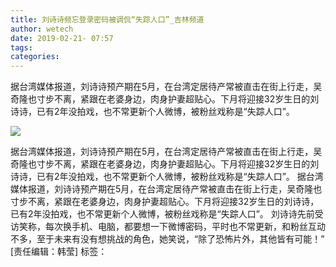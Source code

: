 ```yaml
---
title: 刘诗诗频忘登录密码被调侃“失踪人口”_吉林频道
author: wetech
date: 2019-02-21- 07:57
tags: 
categories: 
---
```

据台湾媒体报道，刘诗诗预产期在5月，在台湾定居待产常被直击在街上行走，吴奇隆也寸步不离，紧跟在老婆身边，肉身护妻超贴心。下月将迎接32岁生日的刘诗诗，已有2年没拍戏，也不常更新个人微博，被粉丝戏称是“失踪人口”。
<!-- more -->
                
<img align="center" border="0" src="http://p2.ifengimg.com/a/2016/0810/204c433878d5cf9size1_w16_h16.png" />
                
            
据台湾媒体报道，刘诗诗预产期在5月，在台湾定居待产常被直击在街上行走，吴奇隆也寸步不离，紧跟在老婆身边，肉身护妻超贴心。下月将迎接32岁生日的刘诗诗，已有2年没拍戏，也不常更新个人微博，被粉丝戏称是“失踪人口”。
据台湾媒体报道，刘诗诗预产期在5月，在台湾定居待产常被直击在街上行走，吴奇隆也寸步不离，紧跟在老婆身边，肉身护妻超贴心。下月将迎接32岁生日的刘诗诗，已有2年没拍戏，也不常更新个人微博，被粉丝戏称是“失踪人口”。
刘诗诗先前受访笑称，每次换手机、电脑，都要想一下微博密码，平时也不常更新，和粉丝互动不多，至于未来有没有想挑战的角色，她笑说，“除了恐怖片外，其他皆有可能！”
[责任编辑：韩莹]
标签：
 
 
             
